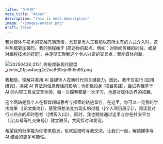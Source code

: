 ```yaml
---
title: "关于我"
meta_title: "About"
description: "this is meta description"
image: "/images/avatar.png"
draft: false
---
```


我对媒体与技术的交融充满热情，尤其是当人工智能以前所未有的方式介入时，这种热情更加强烈。我的旅程始于 [简述你的起点，例如：对新闻传播的向往，或是对编程技术的好奇]，并逐渐汇聚到这个令人兴奋的交叉点：智能媒体创新。

![20250428_0131_传统戏装现代键盘_remix_01jsw4sqg2e2na869cjn6h5n88.png](http://pic.huangzuomin.com/20250428_0131_传统戏装现代键盘_remix_01jsw4sqg2e2na869cjn6h5n88.png)


我相信，理解并善用 AI 是媒体人在新时代的关键能力。因此，我不仅进行 [应用研究]，探究 AI 算法对信息传播的影响；也积极投身 [项目实践]，尝试构建基于 AI 的内容工具或交互体验。每一次探索都是一次学习，也是对媒体边界的拓展。

这个网站是我个人在智媒领域思考与探索的轨迹留存。在这里，你可以一览我的学术成果（[论文集纳]），感受将想法变为现实的过程（[个人项目展示]），阅读我对行业热点的即时思考（[博客入口]）。同时，我也期待通过这里与你在社交平台（[公众号等社交账号]）建立联系，共同探讨和发现。

希望我的分享能为你带来启发，也欢迎随时与我交流。让我们一起，解锁媒体与 AI 结合的更多可能性。